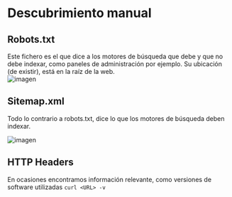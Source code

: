 # Descubrimiento manual

## Robots.txt

Este fichero es el que dice a los motores de búsqueda que debe y que no debe indexar, como paneles de administración por ejemplo. Su ubicación (de existir), está en la raíz de la web.  
![imagen](https://github.com/glmbxecurity/eJPT2_eCCPT2_eWPT_Notes/assets/137443771/f3747ee8-99fd-4917-a7b3-e7fdd6ed1017)

## Sitemap.xml

Todo lo contrario a robots.txt, dice lo que los motores de búsqueda deben indexar.

![imagen](https://github.com/glmbxecurity/eJPT2_eCCPT2_eWPT_Notes/assets/137443771/1505b491-7d90-4a7a-8952-46e65ecb4f8a)

## HTTP Headers
En ocasiones encontramos información relevante, como versiones de software utilizadas
``` curl <URL> -v ```

